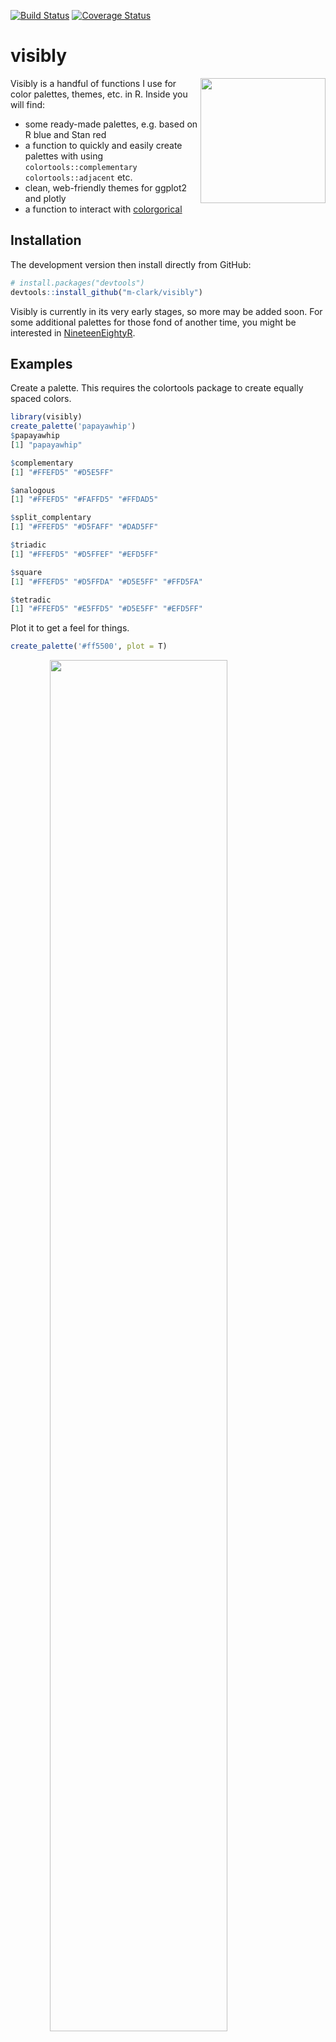 [![Build
Status](https://travis-ci.org/m-clark/visibly.svg?branch=master)](https://travis-ci.org/m-clark/visibly)
[![Coverage
Status](https://img.shields.io/codecov/c/github/m-clark/visibly/master.svg)](https://codecov.io/github/m-clark/visibly?branch=master)

# visibly

<img src="man/figures/visibly_hex.png" align="right" width = 200/>

Visibly is a handful of functions I use for color palettes, themes, etc.
in R. Inside you will find:

  - some ready-made palettes, e.g. based on R blue and Stan red
  - a function to quickly and easily create palettes with using
    `colortools::complementary` `colortools::adjacent` etc.
  - clean, web-friendly themes for ggplot2 and plotly
  - a function to interact with
    [colorgorical](http://vrl.cs.brown.edu/color/)

## Installation

The development version then install directly from GitHub:

``` r
# install.packages("devtools")
devtools::install_github("m-clark/visibly")
```

Visibly is currently in its very early stages, so more may be added
soon. For some additional palettes for those fond of another time, you
might be interested in
[NineteenEightyR](https://github.com/m-clark/NineteenEightyR).

## Examples

Create a palette. This requires the <span class="pack">colortools</span>
package to create equally spaced colors.

``` r
library(visibly)
create_palette('papayawhip')
$papayawhip
[1] "papayawhip"

$complementary
[1] "#FFEFD5" "#D5E5FF"

$analogous
[1] "#FFEFD5" "#FAFFD5" "#FFDAD5"

$split_complentary
[1] "#FFEFD5" "#D5FAFF" "#DAD5FF"

$triadic
[1] "#FFEFD5" "#D5FFEF" "#EFD5FF"

$square
[1] "#FFEFD5" "#D5FFDA" "#D5E5FF" "#FFD5FA"

$tetradic
[1] "#FFEFD5" "#E5FFD5" "#D5E5FF" "#EFD5FF"
```

Plot it to get a feel for
things.

``` r
create_palette('#ff5500', plot = T)
```

<img src="man/figures/README-plot-1.png" width="75%" style="display: block; margin: auto;" />

    $`#ff5500`
    [1] "#ff5500"
    
    $complementary
    [1] "#FF5500" "#00AAFF"
    
    $analogous
    [1] "#FF5500" "#FFD500" "#FF002B"
    
    $split_complentary
    [1] "#FF5500" "#00FFD4" "#002BFF"
    
    $triadic
    [1] "#FF5500" "#00FF55" "#5500FF"
    
    $square
    [1] "#FF5500" "#2AFF00" "#00AAFF" "#D500FF"
    
    $tetradic
    [1] "#FF5500" "#AAFF00" "#00AAFF" "#5500FF"

There are some other options to express.

``` r
create_palette('#ff5500', 
               alpha = .5, 
               plot = T, 
               name = 'orange_you_glad_you_have_this_color')
```

<img src="man/figures/README-plot2-1.png" width="75%" style="display: block; margin: auto;" /><img src="man/figures/README-plot2-2.png" width="75%" style="display: block; margin: auto;" />

    $orange_you_glad_you_have_this_color
    [1] "#FF550080"
    
    $complementary
    [1] "#FF550080" "#00AAFF80"
    
    $analogous
    [1] "#FF550080" "#FFD50080" "#FF002B80"
    
    $split_complentary
    [1] "#FF550080" "#00FFD480" "#002BFF80"
    
    $triadic
    [1] "#FF550080" "#00FF5580" "#5500FF80"
    
    $square
    [1] "#FF550080" "#2AFF0080" "#00AAFF80" "#D500FF80"
    
    $tetradic
    [1] "#FF550080" "#AAFF0080" "#00AAFF80" "#5500FF80"

One of the built-in palettes is based on R’s blue. Others are based on
[Stan’s](https://github.com/stan-dev/stan) red,
[plotly’s](https://github.com/ropensci/plotly) base colors, and the
red-blue palette from
[RColorBrewer](https://github.com/cran/RColorBrewer/blob/master/R/ColorBrewer.R).

``` r
palettes$Rblue
$Rblue
[1] "#1f65b7"

$complementary
[1] "#1f65b7" "#b7701f"

$monochromatic
[1] "#1f65b7" "#366caa" "#4a719e" "#5a7491"

$analogous
[1] "#1f65b7" "#241fb7" "#1fb2b7"

$split_complementary
[1] "#1f65b7" "#b2b71f" "#b7241f"

$triadic
[1] "#1f65b7" "#66b71f" "#b71f66"

$tetradic
[1] "#1f65b7" "#b7701f" "#66b71f" "#701fb7"
```

A clean theme for <span class="pack">plotly</span>.

``` r
library(plotly)
mtcars %>% 
  plot_ly(x=~wt, y=~mpg, color=~cyl) %>% 
  add_markers(size =~ I(50)) %>% 
  theme_plotly()
```

<img src="man/figures/README-example4-1.png" width="75%" style="display: block; margin: auto;" />

Plot some model coefficients. Requires the
<span class="pack">scico</span> package.

``` r
fit_lm = lm(mpg ~ ., mtcars)
plot_coefficients(fit_lm)
```

<img src="man/figures/README-lm0-1.png" width="75%" style="display: block; margin: auto;" />

See the [website](https://m-clark.github.io/visibly/) for more.
